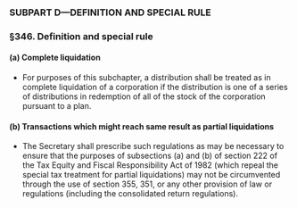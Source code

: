 ### SUBPART D—DEFINITION AND SPECIAL RULE

### §346. Definition and special rule
#### (a) Complete liquidation
* For purposes of this subchapter, a distribution shall be treated as in complete liquidation of a corporation if the distribution is one of a series of distributions in redemption of all of the stock of the corporation pursuant to a plan.

#### (b) Transactions which might reach same result as partial liquidations
* The Secretary shall prescribe such regulations as may be necessary to ensure that the purposes of subsections (a) and (b) of section 222 of the Tax Equity and Fiscal Responsibility Act of 1982 (which repeal the special tax treatment for partial liquidations) may not be circumvented through the use of section 355, 351, or any other provision of law or regulations (including the consolidated return regulations).